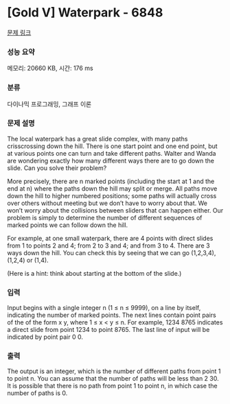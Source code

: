 # [Gold V] Waterpark - 6848 

[문제 링크](https://www.acmicpc.net/problem/6848) 

### 성능 요약

메모리: 20660 KB, 시간: 176 ms

### 분류

다이나믹 프로그래밍, 그래프 이론

### 문제 설명

<p>The local waterpark has a great slide complex, with many paths crisscrossing down the hill. There is one start point and one end point, but at various points one can turn and take different paths. Walter and Wanda are wondering exactly how many different ways there are to go down the slide. Can you solve their problem?</p>

<p>More precisely, there are n marked points (including the start at 1 and the end at n) where the paths down the hill may split or merge. All paths move down the hill to higher numbered positions; some paths will actually cross over others without meeting but we don’t have to worry about that. We won’t worry about the collisions between sliders that can happen either. Our problem is simply to determine the number of different sequences of marked points we can follow down the hill.</p>

<p>For example, at one small waterpark, there are 4 points with direct slides from 1 to points 2 and 4; from 2 to 3 and 4; and from 3 to 4. There are 3 ways down the hill. You can check this by seeing that we can go (1,2,3,4), (1,2,4) or (1,4).</p>

<p>(Here is a hint: think about starting at the bottom of the slide.)</p>

### 입력 

 <p>Input begins with a single integer n (1 ≤ n ≤ 9999), on a line by itself, indicating the number of marked points. The next lines contain point pairs of the of the form x y, where 1 ≤ x < y ≤ n. For example, 1234 8765 indicates a direct slide from point 1234 to point 8765. The last line of input will be indicated by point pair 0 0.</p>

### 출력 

 <p>The output is an integer, which is the number of different paths from point 1 to point n. You can assume that the number of paths will be less than 2 30. It is possible that there is no path from point 1 to point n, in which case the number of paths is 0.</p>

